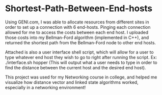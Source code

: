# Shortest-Path-Between-End-hosts

Using GENI.com, I was able to allocate resources from different sites in order to set up a connection with 6 end-hosts. Pinging each connection allowed for me to access the costs between each end host. I uploaded those costs into my Bellman-Ford algorithm (implemented in C++), and returned the shortest path from the Bellman-Ford node to other end hosts. 

Attached is also a user interface shell script, which will allow for a user to type whatever end host they wish to go to right after running the script. 
Ex: ./interface.sh hopper
(This will output what a user needs to type in order to find the distance between the current host and the desired end host).

This project was used for my Networking course in college, and helped me visualize how distance vector and linked state algorithms worked, especially in a networking environment!

